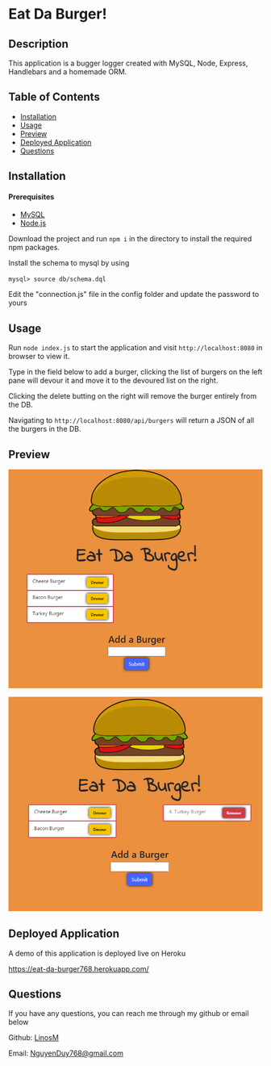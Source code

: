 # Eat Da Burger!

## Description
    
This application is a bugger logger created with MySQL, Node, Express, Handlebars and a homemade ORM. 

## Table of Contents

* [Installation](#installation)
* [Usage](#usage)
* [Preview](#preview)
* [Deployed Application](#deployed-application)
* [Questions](#questions)

## Installation

#### Prerequisites

* [MySQL](https://dev.mysql.com/downloads/mysql/)
* [Node.js](https://nodejs.org/en/download/)

Download the project and run `npm i` in the directory to install the required npm packages.

Install the schema to mysql by using

`mysql> source db/schema.dql`

Edit the "connection.js" file in the config folder and update the password to yours

## Usage

Run `node index.js` to start the application and visit `http://localhost:8080` in browser to view it.

Type in the field below to add a burger, clicking the list of burgers on the left pane will devour it and move it to the devoured list on the right.

Clicking the delete butting on the right will remove the burger entirely from the DB.

Navigating to `http://localhost:8080/api/burgers` will return a JSON of all the burgers in the DB.

## Preview

![preview1](./assets/preview1.png)

![preview2](./assets/preview2.png)

## Deployed Application

A demo of this application is deployed live on Heroku

https://eat-da-burger768.herokuapp.com/

## Questions

If you have any questions, you can reach me through my github or email below

Github: [LinosM](https://github.com/LinosM)

Email: [NguyenDuy768@gmail.com](mailto:NguyenDuy768@gmail.com)